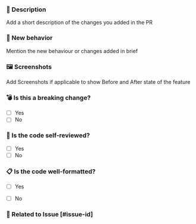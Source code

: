 ### 📝 Description

Add a short description of the changes you added in the PR

### 🚀 New behavior

Mention the new behaviour or changes added in brief

### 🖼 Screenshots

Add Screenshots if applicable to show Before and After state of the feature

### 💣 Is this a breaking change?
- [ ] Yes
- [ ] No

### 🔬 Is the code self-reviewed?
- [ ] Yes
- [ ] No

### 📋 Is the code well-formatted?
- [ ] Yes
- [ ] No


### 🔗 Related to Issue [#issue-id]
